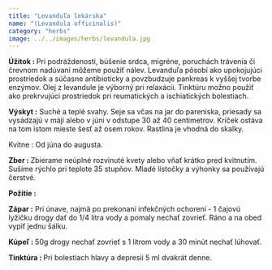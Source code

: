 ```yaml
---
title: "Levanduľa lekárska"
name: "(Levandula officinalis)"
category: "herbs"
image: ../../images/herbs/levandula.jpg
---
```


<strong> Úžitok : </strong> Pri podráždenosti, búšenie srdca, migréne, poruchách trávenia či črevnom nadúvaní môžeme použiť nálev. Levanduľa pôsobí ako upokojujúci prostriedok a súčasne antibioticky a povzbudzuje pankreas k vyššej tvorbe enzýmov. Olej z levandule je výborný pri relaxácii. Tinktúru možno použiť ako prekrvujúci prostriedok pri reumatických a ischiatických bolestiach.

<strong> Výskyt :</strong> Suché a teplé svahy. Seje sa včas na jar do pareniska, priesady sa vysádzajú v máji alebo v júni v odstupe 30 až 40 centimetrov. Kríček ostáva na tom istom mieste šesť až osem rokov. Rastlina je vhodná do skalky.

Kvitne : Od júna do augusta.

<strong> Zber : </strong> Zbierame neúplné rozvinuté kvety alebo vňať krátko pred kvitnutím. Sušíme rýchlo pri teplote 35 stupňov. Mladé lístočky a výhonky sa používajú čerstvé.

<strong> Požitie :</strong>

<strong> Zápar :</strong> Pri únave, najmä po prekonaní infekčných ochorení - 1 čajovú lyžičku drogy dať do 1/4 litra vody a pomaly nechať zovrieť. Ráno a na obed vypiť jednu šálku.

<strong> Kúpeľ : </strong> 50g drogy nechať zovrieť s 1 litrom vody a 30 minút nechať lúhovať.

<strong> Tinktúra : </strong> Pri bolestiach hlavy a depresii 5 ml dvakrát denne.
